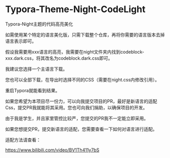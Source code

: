 # Typora-Theme-Night-CodeLight
Typora-Night主题的代码高亮美化

如需使用某个特定的语言美化版，只需下载整个仓库，再将你需要的语言版本去掉语言表示即可。

假设我需要用xxx语言的高亮，我需要在night文件夹内找到codeblock-xxx.dark.css，将其改名为codeblock.dark.css即可。

我建议您选择一个主语言下载。

您也可以全部下载，在导出时选择不同的CSS（需要在night.css内修改引用）。

重启Typora就能看到结果。

如果您希望为本项目尽一份力，可以向我提交项目的PR，最好是新语言的适配Css，提交PR我就能将其采用。您也可向我们捐助，以确保项目的开发。

由于我是学生，并且家里管控比较严，您提交的PR我不一定能立即采用。

如果您想提交PR，提交新语言的适配，您需要查看一下如何对语言进行适配。

适配方法请查看：

https://www.bilibili.com/video/BV1Th411y7bS
